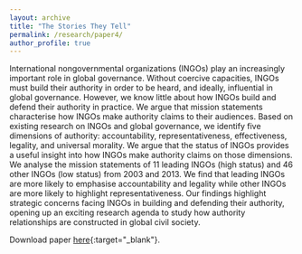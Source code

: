 ```yaml
---
layout: archive
title: "The Stories They Tell"
permalink: /research/paper4/
author_profile: true
---
```


International nongovernmental organizations (INGOs) play an increasingly important role in global governance. Without coercive capacities, INGOs must build their authority in order to be heard, and ideally, influential in global governance. However, we know little about how INGOs build and defend their authority in practice. We argue that mission statements characterise how INGOs make authority claims to their audiences. Based on existing research on INGOs and global governance, we identify five dimensions of authority: accountability, representativeness, effectiveness, legality, and universal morality. We argue that the status of INGOs provides a useful insight into how INGOs make authority claims on those dimensions. We analyse the mission statements of 11 leading INGOs (high status) and 46 other INGOs (low status) from 2003 and 2013. We find that leading INGOs are more likely to emphasise accountability and legality while other INGOs are more likely to highlight representativeness. Our findings highlight strategic concerns facing INGOs in building and defending their authority, opening up an exciting research agenda to study how authority relationships are constructed in global civil society.

Download paper [here](https://doi.org/10.1080/13600826.2021.1970516){:target="_blank"}.